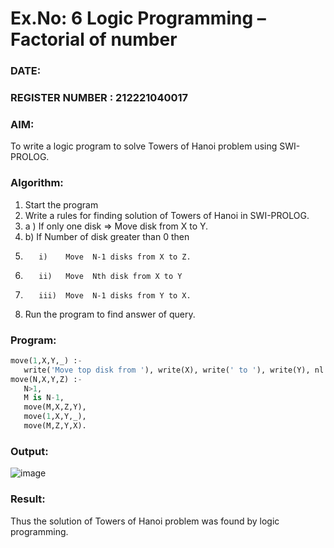 # Ex.No: 6   Logic Programming – Factorial of number   
### DATE:                                                                            
### REGISTER NUMBER : 212221040017
### AIM: 
To  write  a logic program  to solve Towers of Hanoi problem  using SWI-PROLOG. 
### Algorithm:
1. Start the program
2.  Write a rules for finding solution of Towers of Hanoi in SWI-PROLOG.
3.  a )	If only one disk  => Move disk from X to Y.
4.  b)	If Number of disk greater than 0 then
5.        i)	Move  N-1 disks from X to Z.
6.        ii)	Move  Nth disk from X to Y
7.        iii)	Move  N-1 disks from Y to X.
8. Run the program  to find answer of  query.

### Program:
```python
move(1,X,Y,_) :-
   write('Move top disk from '), write(X), write(' to '), write(Y), nl.
move(N,X,Y,Z) :-
   N>1,
   M is N-1,
   move(M,X,Z,Y),
   move(1,X,Y,_),
   move(M,Z,Y,X).
```


### Output:
![image](https://github.com/ThiruThanikaiarasu/AI_Lab_2023-24/assets/126568917/8d12fe46-cc0c-4948-bf81-2505a16086b4)



### Result:
Thus the solution of Towers of Hanoi problem was found by logic programming.
